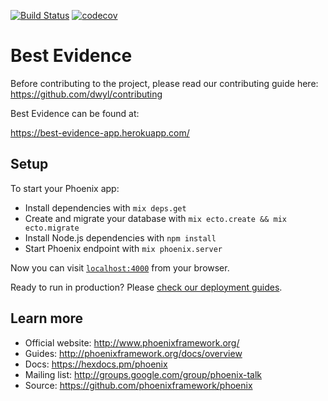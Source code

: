 [![Build Status](https://travis-ci.org/dwyl/best-evidence.svg?branch=master)](https://travis-ci.org/dwyl/best-evidence)
[![codecov](https://codecov.io/gh/dwyl/best-evidence/branch/master/graph/badge.svg)](https://codecov.io/gh/dwyl/best-evidence)
# Best Evidence

Before contributing to the project, please read our contributing guide here: https://github.com/dwyl/contributing

Best Evidence can be found at:

https://best-evidence-app.herokuapp.com/

## Setup

To start your Phoenix app:

  * Install dependencies with `mix deps.get`
  * Create and migrate your database with `mix ecto.create && mix ecto.migrate`
  * Install Node.js dependencies with `npm install`
  * Start Phoenix endpoint with `mix phoenix.server`

Now you can visit [`localhost:4000`](http://localhost:4000) from your browser.

Ready to run in production? Please [check our deployment guides](http://www.phoenixframework.org/docs/deployment).

## Learn more

  * Official website: http://www.phoenixframework.org/
  * Guides: http://phoenixframework.org/docs/overview
  * Docs: https://hexdocs.pm/phoenix
  * Mailing list: http://groups.google.com/group/phoenix-talk
  * Source: https://github.com/phoenixframework/phoenix
